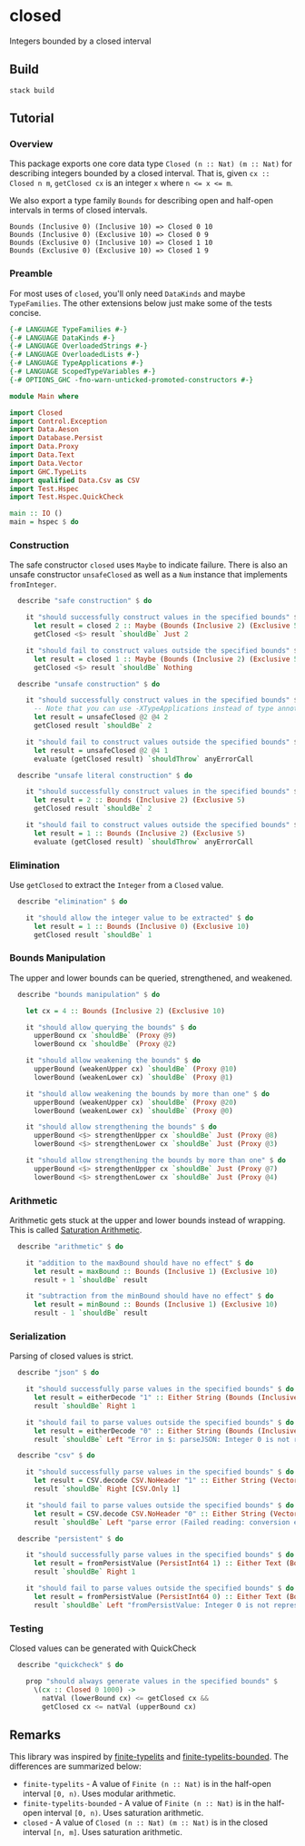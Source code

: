 # closed

Integers bounded by a closed interval

## Build

```plaintext
stack build
```

## Tutorial

### Overview

This package exports one core data type `Closed (n :: Nat) (m :: Nat)` for describing integers bounded by a closed interval. That is, given `cx :: Closed n m`, `getClosed cx` is an integer `x` where `n <= x <= m`.

We also export a type family `Bounds` for describing open and half-open intervals in terms of closed intervals.

```plaintext
Bounds (Inclusive 0) (Inclusive 10) => Closed 0 10
Bounds (Inclusive 0) (Exclusive 10) => Closed 0 9
Bounds (Exclusive 0) (Inclusive 10) => Closed 1 10
Bounds (Exclusive 0) (Exclusive 10) => Closed 1 9
```

### Preamble

For most uses of `closed`, you'll only need `DataKinds` and maybe `TypeFamilies`. The other extensions below just make some of the tests concise.

```haskell
{-# LANGUAGE TypeFamilies #-}
{-# LANGUAGE DataKinds #-}
{-# LANGUAGE OverloadedStrings #-}
{-# LANGUAGE OverloadedLists #-}
{-# LANGUAGE TypeApplications #-}
{-# LANGUAGE ScopedTypeVariables #-}
{-# OPTIONS_GHC -fno-warn-unticked-promoted-constructors #-}

module Main where

import Closed
import Control.Exception
import Data.Aeson
import Database.Persist
import Data.Proxy
import Data.Text
import Data.Vector
import GHC.TypeLits
import qualified Data.Csv as CSV
import Test.Hspec
import Test.Hspec.QuickCheck

main :: IO ()
main = hspec $ do
```

### Construction

The safe constructor `closed` uses `Maybe` to indicate failure. There is also an unsafe constructor `unsafeClosed` as well as a `Num` instance that implements `fromInteger`.

```haskell
  describe "safe construction" $ do

    it "should successfully construct values in the specified bounds" $ do
      let result = closed 2 :: Maybe (Bounds (Inclusive 2) (Exclusive 5))
      getClosed <$> result `shouldBe` Just 2

    it "should fail to construct values outside the specified bounds" $ do
      let result = closed 1 :: Maybe (Bounds (Inclusive 2) (Exclusive 5))
      getClosed <$> result `shouldBe` Nothing

  describe "unsafe construction" $ do

    it "should successfully construct values in the specified bounds" $ do
      -- Note that you can use -XTypeApplications instead of type annotations
      let result = unsafeClosed @2 @4 2
      getClosed result `shouldBe` 2

    it "should fail to construct values outside the specified bounds" $ do
      let result = unsafeClosed @2 @4 1
      evaluate (getClosed result) `shouldThrow` anyErrorCall

  describe "unsafe literal construction" $ do

    it "should successfully construct values in the specified bounds" $ do
      let result = 2 :: Bounds (Inclusive 2) (Exclusive 5)
      getClosed result `shouldBe` 2

    it "should fail to construct values outside the specified bounds" $ do
      let result = 1 :: Bounds (Inclusive 2) (Exclusive 5)
      evaluate (getClosed result) `shouldThrow` anyErrorCall
```

### Elimination

Use `getClosed` to extract the `Integer` from a `Closed` value.

```haskell
  describe "elimination" $ do

    it "should allow the integer value to be extracted" $ do
      let result = 1 :: Bounds (Inclusive 0) (Exclusive 10)
      getClosed result `shouldBe` 1
```

### Bounds Manipulation

The upper and lower bounds can be queried, strengthened, and weakened.

```haskell
  describe "bounds manipulation" $ do

    let cx = 4 :: Bounds (Inclusive 2) (Exclusive 10)

    it "should allow querying the bounds" $ do
      upperBound cx `shouldBe` (Proxy @9)
      lowerBound cx `shouldBe` (Proxy @2)

    it "should allow weakening the bounds" $ do
      upperBound (weakenUpper cx) `shouldBe` (Proxy @10)
      lowerBound (weakenLower cx) `shouldBe` (Proxy @1)

    it "should allow weakening the bounds by more than one" $ do
      upperBound (weakenUpper cx) `shouldBe` (Proxy @20)
      lowerBound (weakenLower cx) `shouldBe` (Proxy @0)

    it "should allow strengthening the bounds" $ do
      upperBound <$> strengthenUpper cx `shouldBe` Just (Proxy @8)
      lowerBound <$> strengthenLower cx `shouldBe` Just (Proxy @3)

    it "should allow strengthening the bounds by more than one" $ do
      upperBound <$> strengthenUpper cx `shouldBe` Just (Proxy @7)
      lowerBound <$> strengthenLower cx `shouldBe` Just (Proxy @4)
```

### Arithmetic

Arithmetic gets stuck at the upper and lower bounds instead of wrapping. This is called [Saturation Arithmetic](https://en.wikipedia.org/wiki/Saturation_arithmetic).

```haskell
  describe "arithmetic" $ do

    it "addition to the maxBound should have no effect" $ do
      let result = maxBound :: Bounds (Inclusive 1) (Exclusive 10)
      result + 1 `shouldBe` result

    it "subtraction from the minBound should have no effect" $ do
      let result = minBound :: Bounds (Inclusive 1) (Exclusive 10)
      result - 1 `shouldBe` result
```

### Serialization

Parsing of closed values is strict.

```haskell
  describe "json" $ do

    it "should successfully parse values in the specified bounds" $ do
      let result = eitherDecode "1" :: Either String (Bounds (Inclusive 1) (Exclusive 10))
      result `shouldBe` Right 1

    it "should fail to parse values outside the specified bounds" $ do
      let result = eitherDecode "0" :: Either String (Bounds (Inclusive 1) (Exclusive 10))
      result `shouldBe` Left "Error in $: parseJSON: Integer 0 is not representable in Closed 1 9"

  describe "csv" $ do

    it "should successfully parse values in the specified bounds" $ do
      let result = CSV.decode CSV.NoHeader "1" :: Either String (Vector (CSV.Only (Bounds (Inclusive 1) (Exclusive 10))))
      result `shouldBe` Right [CSV.Only 1]

    it "should fail to parse values outside the specified bounds" $ do
      let result = CSV.decode CSV.NoHeader "0" :: Either String (Vector (CSV.Only (Bounds (Inclusive 1) (Exclusive 10))))
      result `shouldBe` Left "parse error (Failed reading: conversion error: parseField: Integer 0 is not representable in Closed 1 9) at \"\""

  describe "persistent" $ do

    it "should successfully parse values in the specified bounds" $ do
      let result = fromPersistValue (PersistInt64 1) :: Either Text (Bounds (Inclusive 1) (Exclusive 10))
      result `shouldBe` Right 1

    it "should fail to parse values outside the specified bounds" $ do
      let result = fromPersistValue (PersistInt64 0) :: Either Text (Bounds (Inclusive 1) (Exclusive 10))
      result `shouldBe` Left "fromPersistValue: Integer 0 is not representable in Closed 1 9"
```

### Testing

Closed values can be generated with QuickCheck

```haskell
  describe "quickcheck" $ do

    prop "should always generate values in the specified bounds" $
      \(cx :: Closed 0 1000) ->
        natVal (lowerBound cx) <= getClosed cx &&
        getClosed cx <= natVal (upperBound cx)
```

## Remarks

This library was inspired by [finite-typelits](https://hackage.haskell.org/package/finite-typelits) and [finite-typelits-bounded](https://github.com/pseudonom/finite-typelits-bounded). The differences are summarized below:

* `finite-typelits` - A value of `Finite (n :: Nat)` is in the half-open interval `[0, n)`. Uses modular arithmetic.
* `finite-typelits-bounded` - A value of `Finite (n :: Nat)` is in the half-open interval `[0, n)`. Uses saturation arithmetic.
* `closed` - A value of `Closed (n :: Nat) (m :: Nat)` is in the closed interval `[n, m]`. Uses saturation arithmetic.
